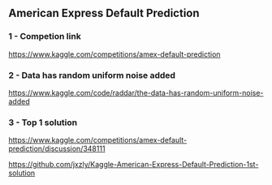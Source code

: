 ## American Express Default Prediction

### 1 - Competion link

https://www.kaggle.com/competitions/amex-default-prediction

### 2 - Data has random uniform noise added

https://www.kaggle.com/code/raddar/the-data-has-random-uniform-noise-added

### 3 - Top 1 solution

https://www.kaggle.com/competitions/amex-default-prediction/discussion/348111

https://github.com/jxzly/Kaggle-American-Express-Default-Prediction-1st-solution